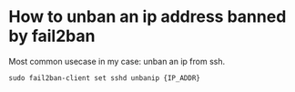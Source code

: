 # How to unban an ip address banned by fail2ban

Most common usecase in my case: unban an ip from ssh.

`sudo fail2ban-client set sshd unbanip {IP_ADDR}`